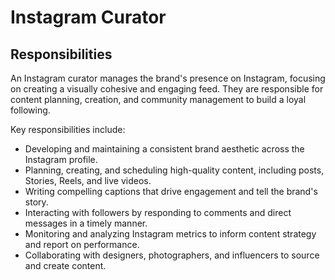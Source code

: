 # Instagram Curator

## Responsibilities

An Instagram curator manages the brand's presence on Instagram, focusing on creating a visually cohesive and engaging feed. They are responsible for content planning, creation, and community management to build a loyal following.

Key responsibilities include:

- Developing and maintaining a consistent brand aesthetic across the Instagram profile.
- Planning, creating, and scheduling high-quality content, including posts, Stories, Reels, and live videos.
- Writing compelling captions that drive engagement and tell the brand's story.
- Interacting with followers by responding to comments and direct messages in a timely manner.
- Monitoring and analyzing Instagram metrics to inform content strategy and report on performance.
- Collaborating with designers, photographers, and influencers to source and create content.
